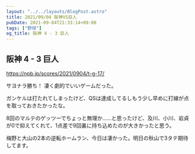 ```yaml
---
layout: "../../layouts/BlogPost.astro"
title: 2021/09/04 阪神VS巨人
pubDate: 2021-09-04T21:33:14+09:00
tags: ["野球"]
og_title: 阪神 4 - 3 巨人
---
```


## 阪神 4 - 3 巨人

https://npb.jp/scores/2021/0904/t-g-17/


サヨナラ勝ち！ 凄く劇的でいいゲームだった。

ガンケルは打たれてしまったけど、QSは達成してるしもう少し早めに打線が点を取っておきたかったな。

8回のマルテのゲッツーでちょっと無理か……と思ったけど、及川、小川、岩貞が0で抑えてくれて、1点差で9回裏に持ち込めたのが大きかったと思う。

梅野と大山の2本の逆転ホームラン、今日は凄かった。明日の秋山で3タテ期待してます。
